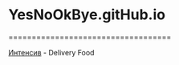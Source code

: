 # YesNoOkBye.gitHub.io
===================================


[Интенсив](https://YesNoOkBye.gitHub.io/DeliveryFood/) - Delivery Food
